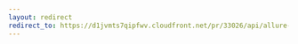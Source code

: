 ```yaml
---
layout: redirect
redirect_to: https://d1jvmts7qipfwv.cloudfront.net/pr/33026/api/allure-report/index.html
---
```

